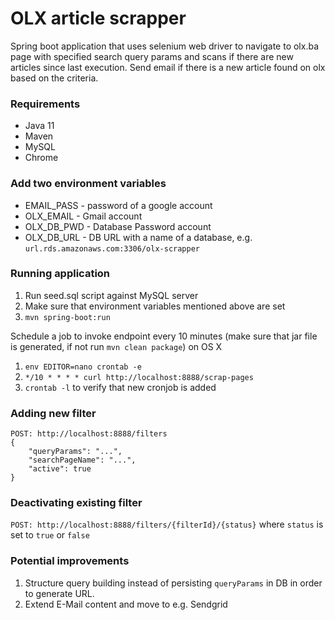 # OLX article scrapper


Spring boot application that uses selenium web driver to navigate to olx.ba page with specified search query params and scans if there are new articles since last execution.
Send email if there is a new article found on olx based on the criteria.

### Requirements
- Java 11
- Maven
- MySQL
- Chrome


### Add two environment variables
- EMAIL_PASS - password of a google account
- OLX_EMAIL - Gmail account
- OLX_DB_PWD - Database Password account
- OLX_DB_URL - DB URL with a name of a database, e.g. `url.rds.amazonaws.com:3306/olx-scrapper`


### Running application

1. Run seed.sql script against MySQL server
2. Make sure that environment variables mentioned above are set
3. `mvn spring-boot:run`

Schedule a job to invoke endpoint every 10 minutes (make sure that jar file is generated, if not run `mvn clean package`) on OS X

1. `env EDITOR=nano crontab -e`
2. `*/10 * * * * curl http://localhost:8888/scrap-pages`
3. `crontab -l` to verify that new cronjob is added

### Adding new filter

```
POST: http://localhost:8888/filters
{
    "queryParams": "...",
    "searchPageName": "...",
    "active": true
}
```

### Deactivating existing filter

`POST: http://localhost:8888/filters/{filterId}/{status}` where `status` is set to `true` or `false`


### Potential improvements
1. Structure query building instead of persisting `queryParams` in DB in order to generate URL.
2. Extend E-Mail content and move to e.g. Sendgrid